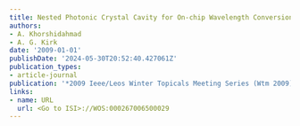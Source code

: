 ```yaml
---
title: Nested Photonic Crystal Cavity for On-chip Wavelength Conversion
authors:
- A. Khorshidahmad
- A. G. Kirk
date: '2009-01-01'
publishDate: '2024-05-30T20:52:40.427061Z'
publication_types:
- article-journal
publication: '*2009 Ieee/Leos Winter Topicals Meeting Series (Wtm 2009)*'
links:
- name: URL
  url: <Go to ISI>://WOS:000267006500029
---
```

